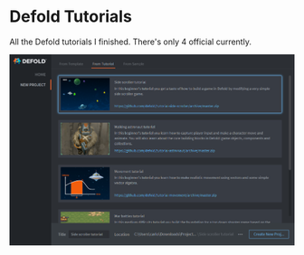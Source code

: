 # Defold Tutorials

All the Defold tutorials I finished. There's only 4 official currently.

![im](./readme-image.png)
